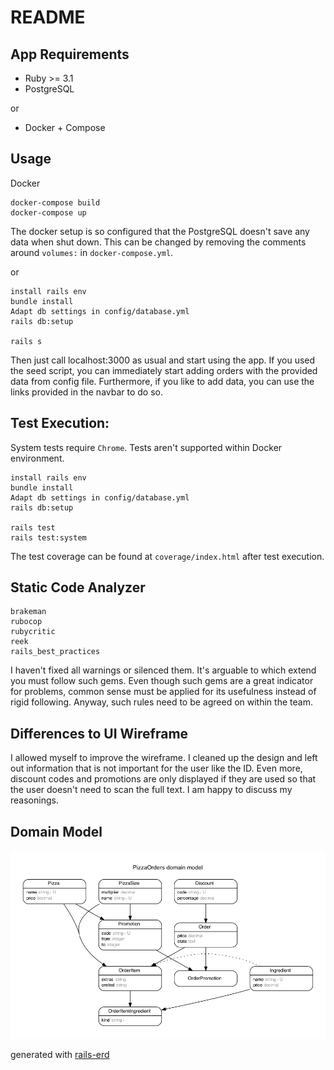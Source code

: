 # README

## App Requirements

- Ruby >= 3.1
- PostgreSQL

or

- Docker + Compose

## Usage

Docker
```
docker-compose build
docker-compose up
```
The docker setup is so configured that the PostgreSQL doesn't save any data when shut down.
This can be changed by removing the comments around `volumes:` in `docker-compose.yml`.

or
```
install rails env
bundle install
Adapt db settings in config/database.yml
rails db:setup

rails s
```

Then just call localhost:3000 as usual and start using the app.
If you used the seed script, you can immediately start adding orders with the provided data from config file.
Furthermore, if you like to add data, you can use the links provided in the navbar to do so.

## Test Execution:

System tests require `Chrome`. Tests aren't supported within Docker environment.

```
install rails env
bundle install
Adapt db settings in config/database.yml
rails db:setup

rails test
rails test:system
```

The test coverage can be found at `coverage/index.html` after test execution.

## Static Code Analyzer

```
brakeman
rubocop
rubycritic
reek
rails_best_practices
```

I haven't fixed all warnings or silenced them.
It's arguable to which extend you must follow such gems.
Even though such gems are a great indicator for problems, common sense must be applied for its usefulness instead of rigid following.
Anyway, such rules need to be agreed on within the team.

## Differences to UI Wireframe

I allowed myself to improve the wireframe.
I cleaned up the design and left out information that is not important for the user like the ID.
Even more, discount codes and promotions are only displayed if they are used so that the user doesn't need to scan the full text.
I am happy to discuss my reasonings.

## Domain Model

![domain model image](domain_model.png)

generated with [rails-erd](https://github.com/voormedia/rails-erd)
